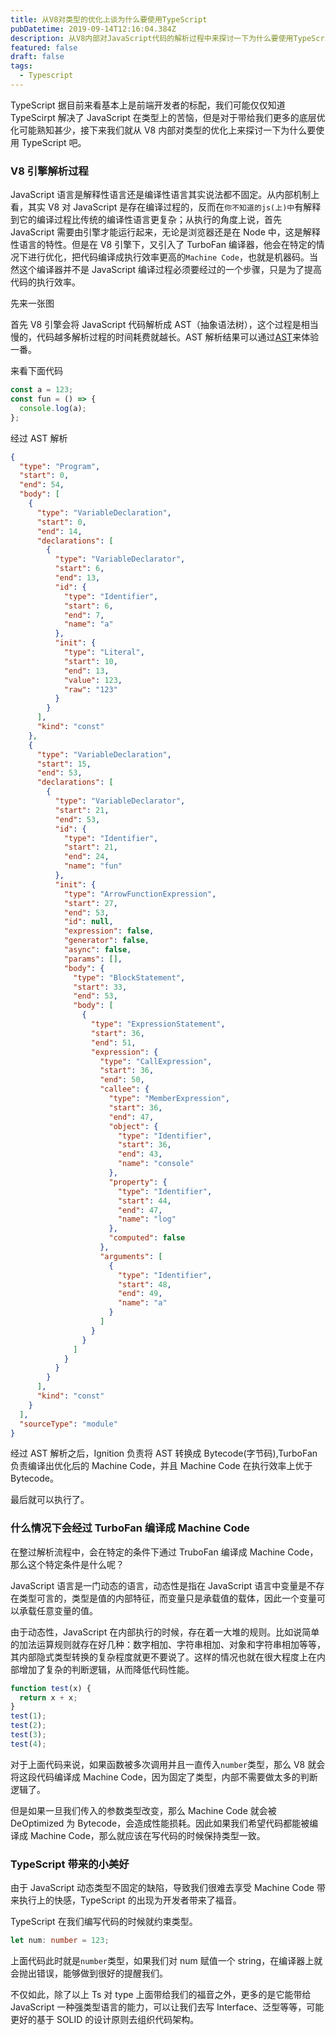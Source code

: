 ```yaml
---
title: 从V8对类型的优化上谈为什么要使用TypeScript
pubDatetime: 2019-09-14T12:16:04.384Z
description: 从V8内部对JavaScript代码的解析过程中来探讨一下为什么要使用TypeScript
featured: false
draft: false
tags:
  - Typescript
---
```


TypeScript 据目前来看基本上是前端开发者的标配，我们可能仅仅知道 TypeScirpt 解决了 JavaScript 在类型上的苦恼，但是对于带给我们更多的底层优化可能熟知甚少，接下来我们就从 V8 内部对类型的优化上来探讨一下为什么要使用 TypeScript 吧。

### V8 引擎解析过程

JavaScript 语言是解释性语言还是编译性语言其实说法都不固定。从内部机制上看，其实 V8 对 JavaScript 是存在编译过程的，反而在`你不知道的js(上)中`有解释到它的编译过程比传统的编译性语言更复杂；从执行的角度上说，首先 JavaScript 需要由引擎才能运行起来，无论是浏览器还是在 Node 中，这是解释性语言的特性。但是在 V8 引擎下，又引入了 TurboFan 编译器，他会在特定的情况下进行优化，把代码编译成执行效率更高的`Machine Code`，也就是机器码。当然这个编译器并不是 JavaScript 编译过程必须要经过的一个步骤，只是为了提高代码的执行效率。

先来一张图

<!-- ![](./1.jpg) -->

首先 V8 引擎会将 JavaScript 代码解析成 AST（抽象语法树），这个过程是相当慢的，代码越多解析过程的时间耗费就越长。AST 解析结果可以通过[AST](https://astexplorer.net/)来体验一番。

来看下面代码

```js
const a = 123;
const fun = () => {
  console.log(a);
};
```

经过 AST 解析

```json
{
  "type": "Program",
  "start": 0,
  "end": 54,
  "body": [
    {
      "type": "VariableDeclaration",
      "start": 0,
      "end": 14,
      "declarations": [
        {
          "type": "VariableDeclarator",
          "start": 6,
          "end": 13,
          "id": {
            "type": "Identifier",
            "start": 6,
            "end": 7,
            "name": "a"
          },
          "init": {
            "type": "Literal",
            "start": 10,
            "end": 13,
            "value": 123,
            "raw": "123"
          }
        }
      ],
      "kind": "const"
    },
    {
      "type": "VariableDeclaration",
      "start": 15,
      "end": 53,
      "declarations": [
        {
          "type": "VariableDeclarator",
          "start": 21,
          "end": 53,
          "id": {
            "type": "Identifier",
            "start": 21,
            "end": 24,
            "name": "fun"
          },
          "init": {
            "type": "ArrowFunctionExpression",
            "start": 27,
            "end": 53,
            "id": null,
            "expression": false,
            "generator": false,
            "async": false,
            "params": [],
            "body": {
              "type": "BlockStatement",
              "start": 33,
              "end": 53,
              "body": [
                {
                  "type": "ExpressionStatement",
                  "start": 36,
                  "end": 51,
                  "expression": {
                    "type": "CallExpression",
                    "start": 36,
                    "end": 50,
                    "callee": {
                      "type": "MemberExpression",
                      "start": 36,
                      "end": 47,
                      "object": {
                        "type": "Identifier",
                        "start": 36,
                        "end": 43,
                        "name": "console"
                      },
                      "property": {
                        "type": "Identifier",
                        "start": 44,
                        "end": 47,
                        "name": "log"
                      },
                      "computed": false
                    },
                    "arguments": [
                      {
                        "type": "Identifier",
                        "start": 48,
                        "end": 49,
                        "name": "a"
                      }
                    ]
                  }
                }
              ]
            }
          }
        }
      ],
      "kind": "const"
    }
  ],
  "sourceType": "module"
}
```

经过 AST 解析之后，Ignition 负责将 AST 转换成 Bytecode(字节码),TurboFan 负责编译出优化后的 Machine Code，并且 Machine Code 在执行效率上优于 Bytecode。

<!-- ![](./2.jpg) -->

最后就可以执行了。

### 什么情况下会经过 TurboFan 编译成 Machine Code

在整过解析流程中，会在特定的条件下通过 TruboFan 编译成 Machine Code，那么这个特定条件是什么呢？

JavaScript 语言是一门动态的语言，动态性是指在 JavaScript 语言中变量是不存在类型可言的，类型是值的内部特征，而变量只是承载值的载体，因此一个变量可以承载任意变量的值。

由于动态性，JavaScript 在内部执行的时候，存在着一大堆的规则。比如说简单的加法运算规则就存在好几种：数字相加、字符串相加、对象和字符串相加等等，其内部隐式类型转换的复杂程度就更不要说了。这样的情况也就在很大程度上在内部增加了复杂的判断逻辑，从而降低代码性能。

```js
function test(x) {
  return x + x;
}
test(1);
test(2);
test(3);
test(4);
```

对于上面代码来说，如果函数被多次调用并且一直传入`number`类型，那么 V8 就会将这段代码编译成 Machine Code，因为固定了类型，内部不需要做太多的判断逻辑了。

但是如果一旦我们传入的参数类型改变，那么 Machine Code 就会被 DeOptimized 为 Bytecode，会造成性能损耗。因此如果我们希望代码都能被编译成 Machine Code，那么就应该在写代码的时候保持类型一致。

### TypeScript 带来的小美好

由于 JavaScript 动态类型不固定的缺陷，导致我们很难去享受 Machine Code 带来执行上的快感，TypeScript 的出现为开发者带来了福音。

TypeScript 在我们编写代码的时候就约束类型。

```ts
let num: number = 123;
```

上面代码此时就是`number`类型，如果我们对 num 赋值一个 string，在编译器上就会抛出错误，能够做到很好的提醒我们。

不仅如此，除了以上 Ts 对 type 上面带给我们的福音之外，更多的是它能带给 JavaScript 一种强类型语言的能力，可以让我们去写 Interface、泛型等等，可能更好的基于 SOLID 的设计原则去组织代码架构。
